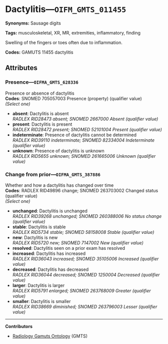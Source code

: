 # Dactylitis—`OIFM_GMTS_011455`

**Synonyms:** Sausage digits

**Tags:** musculoskeletal, XR, MR, extremities, inflammatory, finding

Swelling of the fingers or toes often due to inflammation.

**Codes:** GAMUTS 11455 dactylitis

## Attributes

### Presence—`OIFMA_GMTS_628336`

Presence or absence of dactylitis  
**Codes**: SNOMED 705057003 Presence (property) (qualifier value)  
*(Select one)*

- **absent**: Dactylitis is absent  
_RADLEX RID28473 absent; SNOMED 2667000 Absent (qualifier value)_
- **present**: Dactylitis is present  
_RADLEX RID28472 present; SNOMED 52101004 Present (qualifier value)_
- **indeterminate**: Presence of dactylitis cannot be determined  
_RADLEX RID39110 indeterminate; SNOMED 82334004 Indeterminate (qualifier value)_
- **unknown**: Presence of dactylitis is unknown  
_RADLEX RID5655 unknown; SNOMED 261665006 Unknown (qualifier value)_

### Change from prior—`OIFMA_GMTS_387886`

Whether and how a dactylitis has changed over time  
**Codes**: RADLEX RID49896 change; SNOMED 263703002 Changed status (qualifier value)  
*(Select one)*

- **unchanged**: Dactylitis is unchanged  
_RADLEX RID39268 unchanged; SNOMED 260388006 No status change (qualifier value)_
- **stable**: Dactylitis is stable  
_RADLEX RID5734 stable; SNOMED 58158008 Stable (qualifier value)_
- **new**: Dactylitis is new  
_RADLEX RID5720 new; SNOMED 7147002 New (qualifier value)_
- **resolved**: Dactylitis seen on a prior exam has resolved  
- **increased**: Dactylitis has increased  
_RADLEX RID36043 increased; SNOMED 35105006 Increased (qualifier value)_
- **decreased**: Dactylitis has decreased  
_RADLEX RID36044 decreased; SNOMED 1250004 Decreased (qualifier value)_
- **larger**: Dactylitis is larger  
_RADLEX RID5791 enlarged; SNOMED 263768009 Greater (qualifier value)_
- **smaller**: Dactylitis is smaller  
_RADLEX RID38669 diminished; SNOMED 263796003 Lesser (qualifier value)_

---

**Contributors**

- [Radiology Gamuts Ontology](https://gamuts.net/) (GMTS)